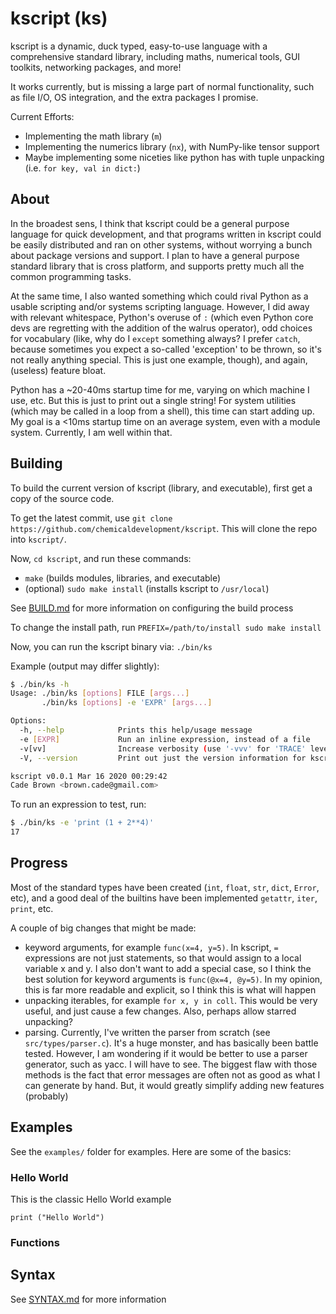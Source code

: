 # kscript (ks)

kscript is a dynamic, duck typed, easy-to-use language with a comprehensive standard library, including maths, numerical tools, GUI toolkits, networking packages, and more!

It works currently, but is missing a large part of normal functionality, such as file I/O, OS integration, and the extra packages I promise.

Current Efforts:

  * Implementing the math library (`m`)
  * Implementing the numerics library (`nx`), with NumPy-like tensor support
  * Maybe implementing some niceties like python has with tuple unpacking (i.e. `for key, val in dict:`)

## About

In the broadest sens, I think that kscript could be a general purpose language for quick development, and that programs written in kscript could be easily distributed and ran on other systems, without worrying a bunch about package versions and support. I plan to have a general purpose standard library that is cross platform, and supports pretty much all the common programming tasks.

At the same time, I also wanted something which could rival Python as a usable scripting and/or systems scripting language. However, I did away with relevant whitespace, Python's overuse of `:` (which even Python core devs are regretting with the addition of the walrus operator), odd choices for vocabulary (like, why do I `except` something always? I prefer `catch`, because sometimes you expect a so-called 'exception' to be thrown, so it's not really anything special. This is just one example, though), and again, (useless) feature bloat.

Python has a ~20-40ms startup time for me, varying on which machine I use, etc. But this is just to print out a single string! For system utilities (which may be called in a loop from a shell), this time can start adding up. My goal is a <10ms startup time on an average system, even with a module system. Currently, I am well within that.


## Building

To build the current version of kscript (library, and executable), first get a copy of the source code.

To get the latest commit, use `git clone https://github.com/chemicaldevelopment/kscript`. This will clone the repo into `kscript/`.

Now, `cd kscript`, and run these commands:

  * `make` (builds modules, libraries, and executable)
  * (optional) `sudo make install` (installs kscript to `/usr/local`)

See [BUILD.md](./BUILD.md) for more information on configuring the build process

To change the install path, run `PREFIX=/path/to/install sudo make install`

Now, you can run the kscript binary via: `./bin/ks`

Example (output may differ slightly):
```bash
$ ./bin/ks -h
Usage: ./bin/ks [options] FILE [args...]
       ./bin/ks [options] -e 'EXPR' [args...]

Options:
  -h, --help            Prints this help/usage message
  -e [EXPR]             Run an inline expression, instead of a file
  -v[vv]                Increase verbosity (use '-vvv' for 'TRACE' level)
  -V, --version         Print out just the version information for kscript

kscript v0.0.1 Mar 16 2020 00:29:42
Cade Brown <brown.cade@gmail.com>
```

To run an expression to test, run:

```bash
$ ./bin/ks -e 'print (1 + 2**4)'
17
```


## Progress

Most of the standard types have been created (`int`, `float`, `str`, `dict`, `Error`, etc), and a good deal of the builtins have been implemented `getattr`, `iter`, `print`, etc.

A couple of big changes that might be made:


  * keyword arguments, for example `func(x=4, y=5)`. In kscript, `=` expressions are not just statements, so that would assign to a local variable x and y. I also don't want to add a special case, so I think the best solution for keyword arguments is `func(@x=4, @y=5)`. In my opinion, this is far more readable and explicit, so I think this is what will happen
  * unpacking iterables, for example `for x, y in coll`. This would be very useful, and just cause a few changes. Also, perhaps allow starred unpacking?
  * parsing. Currently, I've written the parser from scratch (see `src/types/parser.c`). It's a huge monster, and has basically been battle tested. However, I am wondering if it would be better to use a parser generator, such as yacc. I will have to see. The biggest flaw with those methods is the fact that error messages are often not as good as what I can generate by hand. But, it would greatly simplify adding new features (probably)


## Examples

See the `examples/` folder for examples. Here are some of the basics:

### Hello World

This is the classic Hello World example

```
print ("Hello World")
```

### Functions

## Syntax

See [SYNTAX.md](./SYNTAX.md) for more information
